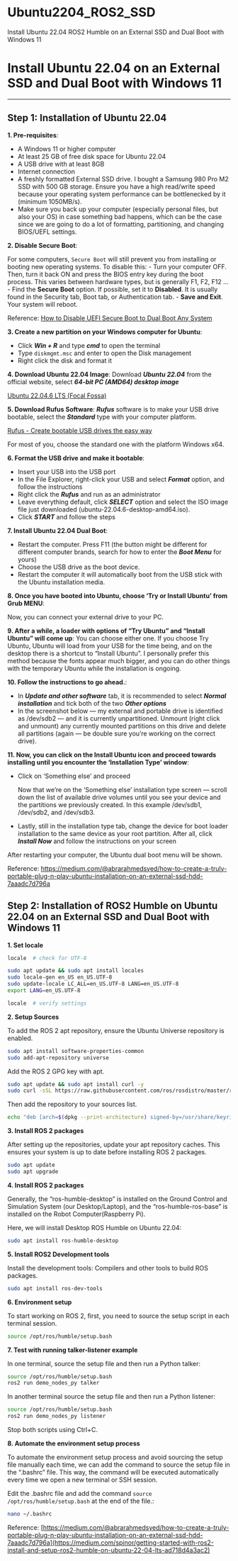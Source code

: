 # Ubuntu2204_ROS2_SSD
Install Ubuntu 22.04 ROS2 Humble on an External SSD and Dual Boot with Windows 11

# Install Ubuntu 22.04 on an External SSD and Dual Boot with Windows 11

----------------------------------------------------------------------------------------------------------------------------------------------------------------------------------------------------------------------------

## Step 1: Installation of Ubuntu 22.04

**1. Pre-requisites**:
- A Windows 11 or higher computer
- At least 25 GB of free disk space for Ubuntu 22.04
- A USB drive with at least 8GB
- Internet connection
- A freshly formatted External SSD drive. I bought a Samsung 980 Pro M2 SSD with 500 GB storage. Ensure you have a high read/write speed because your operating system performance can be bottlenecked by it (minimum 1050MB/s).
- Make sure you back up your computer (especially personal files, but also your OS) in case something bad happens, which can be the case since we are going to do a lot of formatting, partitioning, and changing BIOS/UEFL settings.

**2. Disable Secure Boot**:

For some computers, `Secure Boot` will still prevent you from installing or booting new operating systems. 
To disable this:
    - Turn your computer OFF. Then, turn it back ON and press the BIOS entry key during the boot process. This varies between hardware types, but is generally F1, F2, F12 …
    - Find the **Secure Boot** option. If possible, set it to **Disabled**. It is usually found in the Security tab, Boot tab, or Authentication tab.
    - **Save and Exit**. Your system will reboot.

Reference:
    [How to Disable UEFI Secure Boot to Dual Boot Any System](https://www.makeuseof.com/tag/disable-secure-uefi-dual-boot/)

**3. Create a new partition on your Windows computer for Ubuntu**:
- Click ***Win + R*** and type ***cmd*** to open the terminal
- Type `diskmgmt.msc` and enter to open the Disk management
- Right click the disk and format it

**4. Download Ubuntu 22.04 Image**:
Download ***Ubuntu 22.04*** from the official website, select ***64-bit PC (AMD64) desktop image***

[Ubuntu 22.04.6 LTS (Focal Fossa)](https://releases.ubuntu.com/focal/)

**5. Download Rufus Software**:
***Rufus*** software is to make your USB drive bootable, select the ***Standard*** type with your computer platform.

[Rufus - Create bootable USB drives the easy way](https://rufus.ie/en/)

For most of you, choose the standard one with the platform Windows x64.

**6. Format the USB drive and make it bootable**:
- Insert your USB into the USB port
- In the File Explorer, right-click your USB and select ***Format*** option, and follow the instructions
- Right click the ***Rufus*** and run as an administrator
- Leave everything default, click ***SELECT*** option and select the ISO image file just downloaded (ubuntu-22.04.6-desktop-amd64.iso).
- Click ***START*** and follow the steps

**7. Install Ubuntu 22.04 Dual Boot**:
- Restart the computer. Press F11 (the button might be different for different computer brands, search for how to enter the ***Boot Menu*** for yours)
- Choose the USB drive as the boot device.
- Restart the computer it will automatically boot from the USB stick with the Ubuntu installation media.

**8. Once you have booted into Ubuntu, choose ‘Try or Install Ubuntu’ from Grub MENU**:

Now, you can connect your external drive to your PC.

**9. After a while, a loader with options of “Try Ubuntu” and “Install Ubuntu” will come up**:
You can choose either one. If you choose Try Ubuntu, Ubuntu will load from your USB for the time being, and on the desktop there is a shortcut to “Install Ubuntu”. I personally prefer this method because the fonts appear much bigger, and you can do other things with the temporary Ubuntu while the installation is ongoing.

**10. Follow the instructions to go ahead.**:
 
- In ***Update and other software*** tab, it is recommended to select ***Normal installation*** and tick both of the two ***Other options***
- In the screenshot below — my external and portable drive is identified as /dev/sdb2 — and it is currently unpartitioned. Unmount (right click and unmount) any currently mounted partitions on this drive and delete all partitions (again — be double sure you’re working on the correct drive).

**11. Now, you can click on the Install Ubuntu icon and proceed towards installing until you encounter the ‘Installation Type’ window**:

- Click on ‘Something else’ and proceed

  Now that we’re on the ‘Something else’ installation type screen — scroll down the list of available drive volumes until you see your device and the partitions we previously created. In this example /dev/sdb1, /dev/sdb2, and /dev/sdb3.

- Lastly, still in the installation type tab, change the device for boot loader installation to the same device as your root partition. After all, click ***Install Now*** and follow the instructions on your screen

After restarting your computer, the Ubuntu dual boot menu will be shown.

Reference:
https://medium.com/@abrarahmedsyed/how-to-create-a-truly-portable-plug-n-play-ubuntu-installation-on-an-external-ssd-hdd-7aaadc7d796a

## Step 2: Installation of ROS2 Humble on Ubuntu 22.04 on an External SSD and Dual Boot with Windows 11

**1. Set locale**

```bash
locale  # check for UTF-8

sudo apt update && sudo apt install locales
sudo locale-gen en_US en_US.UTF-8
sudo update-locale LC_ALL=en_US.UTF-8 LANG=en_US.UTF-8
export LANG=en_US.UTF-8

locale  # verify settings
```
**2. Setup Sources**

To add the ROS 2 apt repository, ensure the Ubuntu Universe repository is enabled.

```bash
sudo apt install software-properties-common
sudo add-apt-repository universe
```

Add the ROS 2 GPG key with apt.

```bash
sudo apt update && sudo apt install curl -y
sudo curl -sSL https://raw.githubusercontent.com/ros/rosdistro/master/ros.key -o /usr/share/keyrings/ros-archive-keyring.gpg
```

Then add the repository to your sources list.

```bash
echo "deb [arch=$(dpkg --print-architecture) signed-by=/usr/share/keyrings/ros-archive-keyring.gpg] http://packages.ros.org/ros2/ubuntu $(. /etc/os-release && echo $UBUNTU_CODENAME) main" | sudo tee /etc/apt/sources.list.d/ros2.list > /dev/null
```

**3. Install ROS 2 packages**

After setting up the repositories, update your apt repository caches. This ensures your system is up to date before installing ROS 2 packages.

```bash
sudo apt update
sudo apt upgrade
```

**4. Install ROS 2 packages**

Generally, the “ros-humble-desktop” is installed on the Ground Control and Simulation System (our Desktop/Laptop), and the “ros-humble-ros-base” is installed on the Robot Computer(Raspberry Pi).

Here, we will install Desktop ROS Humble on Ubuntu 22.04:

```bash
sudo apt install ros-humble-desktop
```

**5. Install ROS2 Development tools**

Install the development tools: Compilers and other tools to build ROS packages.

```bash
sudo apt install ros-dev-tools
```

**6. Environment setup**

To start working on ROS 2, first, you need to source the setup script in each terminal session.

```bash
source /opt/ros/humble/setup.bash
```

**7. Test with running talker-listener example**

In one terminal, source the setup file and then run a Python talker:

```bash
source /opt/ros/humble/setup.bash
ros2 run demo_nodes_py talker
```

In another terminal source the setup file and then run a Python listener:

```bash
source /opt/ros/humble/setup.bash
ros2 run demo_nodes_py listener
```

Stop both scripts using Ctrl+C.

**8. Automate the environment setup process**

To automate the environment setup process and avoid sourcing the setup file manually each time, we can add the command to source the setup file in the “.bashrc” file. This way, the command will be executed automatically every time we open a new terminal or SSH session.

Edit the .bashrc file and add the command `source /opt/ros/humble/setup.bash` at the end of the file.:

```bash
nano ~/.bashrc
```

Reference:
[https://medium.com/@abrarahmedsyed/how-to-create-a-truly-portable-plug-n-play-ubuntu-installation-on-an-external-ssd-hdd-7aaadc7d796a](https://medium.com/spinor/getting-started-with-ros2-install-and-setup-ros2-humble-on-ubuntu-22-04-lts-ad718d4a3ac2)

